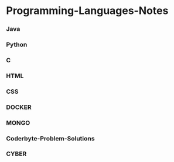 # Programming-Languages-Notes

### Java 

### Python

### C

### HTML

### CSS

### DOCKER

### MONGO

### Coderbyte-Problem-Solutions

### CYBER
